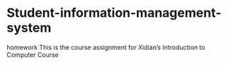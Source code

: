 # Student-information-management-system
homework
This is the course assignment for Xidian’s Introduction to Computer Course
